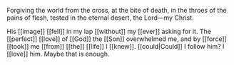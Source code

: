 Forgiving the world from the cross, at the bite of death, in the throes of the pains of flesh, tested in the eternal desert, the Lord—my Christ.

His [[image]] [[fell]] in my lap [[without]] my [[ever]] asking for it. The [[perfect]] [[love]] of [[God]] the [[Son]] overwhelmed me, and by [[force]] [[took]] me [[from]] [[the]] [[life]] I [[knew]]. [[could|Could]] I follow him? I [[love]] him. Maybe that is enough. 